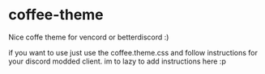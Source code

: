 # coffee-theme
Nice coffe theme for vencord or betterdiscord :)


if you want to use just use the coffee.theme.css and follow instructions for your discord modded client. im to lazy to add instructions here :p
